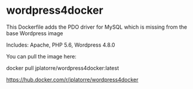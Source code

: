 # wordpress4docker
This Dockerfile adds the PDO driver for MySQL which is missing from the base Wordpress image

Includes: Apache, PHP 5.6, Wordpress 4.8.0

You can pull the image here:

docker pull jplatorre/wordpress4docker:latest


https://hub.docker.com/r/jplatorre/wordpress4docker
